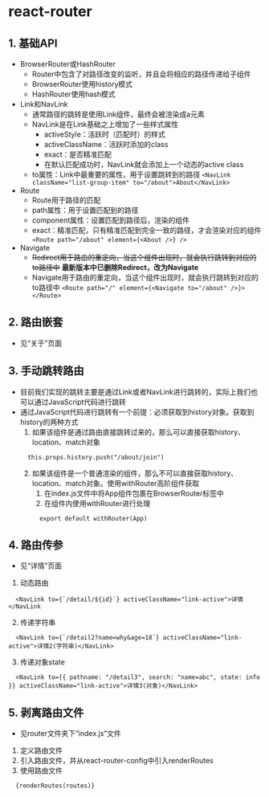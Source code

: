 # react-router

## 1. 基础API
* BrowserRouter或HashRouter
  * Router中包含了对路径改变的监听，并且会将相应的路径传递给子组件
  * BrowserRouter使用history模式
  * HashRouter使用hash模式
* Link和NavLink
  * 通常路径的跳转是使用Link组件，最终会被渲染成a元素
  * NavLink是在Link基础之上增加了一些样式属性
    * activeStyle：活跃时（匹配时）的样式
    * activeClassName：活跃时添加的class
    * exact：是否精准匹配
    * 在默认匹配成功时，NavLink就会添加上一个动态的active class
  * to属性：Link中最重要的属性，用于设置跳转到的路径
    ``` <NavLink className="list-group-item" to="/about">About</NavLink> ```
* Route
  * Route用于路径的匹配
  * path属性：用于设置匹配到的路径
  * component属性：设置匹配到路径后，渲染的组件
  * exact：精准匹配，只有精准匹配到完全一致的路径，才会渲染对应的组件
    ``` <Route path="/about" element={<About />} /> ```
* Navigate
  * ~~Redirect用于路由的重定向，当这个组件出现时，就会执行跳转到对应的to路径中~~ **最新版本中已删除Redirect，改为Navigate**
  * Navigate用于路由的重定向，当这个组件出现时，就会执行跳转到对应的to路径中
    ``` <Route path="/" element={<Navigate to="/about" />}></Route> ```

## 2. 路由嵌套
* 见“关于”页面

## 3. 手动跳转路由
* 目前我们实现的跳转主要是通过Link或者NavLink进行跳转的，实际上我们也可以通过JavaScript代码进行跳转
* 通过JavaScript代码进行跳转有一个前提：必须获取到history对象。获取到history的两种方式
   1. 如果该组件是通过路由直接跳转过来的，那么可以直接获取history、location、match对象
    ```
      this.props.history.push("/about/join")
    ```
   2. 如果该组件是一个普通渲染的组件，那么不可以直接获取history、location、match对象。使用withRouter高阶组件获取
      1. 在index.js文件中将App组件包裹在BrowserRouter标签中
      2. 在组件内使用withRouter进行处理
        ```
          export default withRouter(App)
        ```

## 4. 路由传参
* 见“详情”页面
1. 动态路由
  ```
    <NavLink to={`/detail/${id}`} activeClassName="link-active">详情</NavLink
  ```
2. 传递字符串
  ```
    <NavLink to={`/detail2?name=why&age=18`} activeClassName="link-active">详情2(字符串)</NavLink>
  ```
3. 传递对象state
  ```
    <NavLink to={{ pathname: "/detail3", search: "name=abc", state: info }} activeClassName="link-active">详情3(对象)</NavLink>
  ```

## 5. 剥离路由文件
* 见router文件夹下“index.js”文件
1. 定义路由文件
2. 引入路由文件，并从react-router-config中引入renderRoutes
3. 使用路由文件
  ```
    {renderRoutes(routes)}
  ```